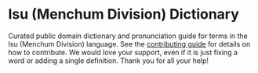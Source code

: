 
# Isu (Menchum Division) Dictionary

Curated public domain dictionary and pronunciation guide for terms in the Isu (Menchum Division) language. See the [contributing guide](https://github.com/drumworkteam/term/blob/make/.github/contributing.md) for details on how to contribute. We would love your support, even if it is just fixing a word or adding a single definition. Thank you for all your help!